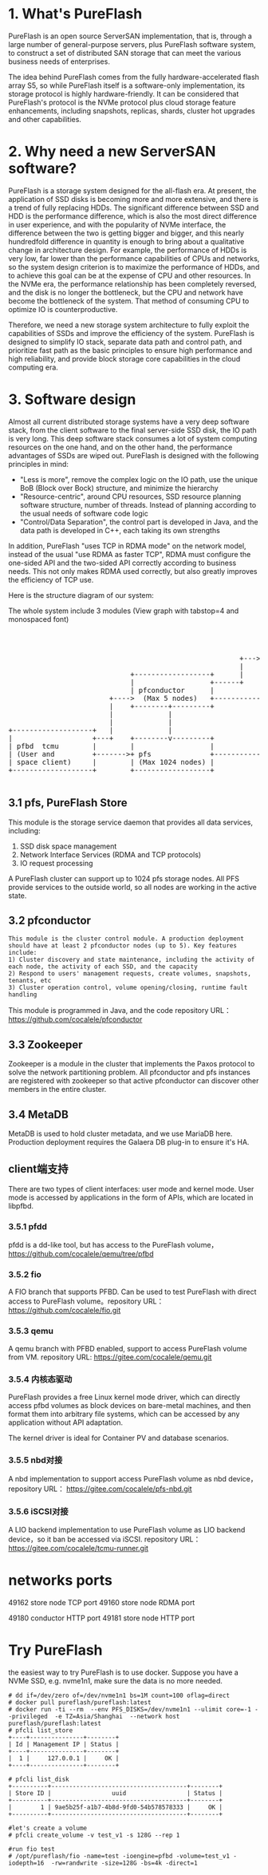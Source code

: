 # 1. What's PureFlash

PureFlash is an open source ServerSAN implementation, that is, through a large number of general-purpose servers, plus PureFlash software system, to construct a set of distributed SAN storage that can meet the various business needs of enterprises.

The idea behind PureFlash comes from the fully hardware-accelerated flash array S5, so while PureFlash itself is a software-only implementation, its storage protocol is highly hardware-friendly. It can be considered that PureFlash's protocol is the NVMe protocol plus cloud storage feature enhancements, including snapshots, replicas, shards, cluster hot upgrades and other capabilities.


  
# 2. Why need a new ServerSAN software?
PureFlash is a storage system designed for the all-flash era. At present, the application of SSD disks is becoming more and more extensive, and there is a trend of fully replacing HDDs. The significant difference between SSD and HDD is the performance difference, which is also the most direct difference in user experience, and with the popularity of NVMe interface, the difference between the two is getting bigger and bigger, and this nearly hundredfold difference in quantity is enough to bring about a qualitative change in architecture design. For example, the performance of HDDs is very low, far lower than the performance capabilities of CPUs and networks, so the system design criterion is to maximize the performance of HDDs, and to achieve this goal can be at the expense of CPU and other resources. In the NVMe era, the performance relationship has been completely reversed, and the disk is no longer the bottleneck, but the CPU and network have become the bottleneck of the system. That method of consuming CPU to optimize IO is counterproductive.

Therefore, we need a new storage system architecture to fully exploit the capabilities of SSDs and improve the efficiency of the system. PureFlash is designed to simplify IO stack, separate data path and control path, and prioritize fast path as the basic principles to ensure high performance and high reliability, and provide block storage core capabilities in the cloud computing era.

# 3. Software design
Almost all current distributed storage systems have a very deep software stack, from the client software to the final server-side SSD disk, the IO path is very long. This deep software stack consumes a lot of system computing resources on the one hand, and on the other hand, the performance advantages of SSDs are wiped out. PureFlash is designed with the following principles in mind:
  - "Less is more", remove the complex logic on the IO path, use the unique BoB (Block over Bock) structure, and minimize the hierarchy
  - "Resource-centric", around CPU resources, SSD resource planning software structure, number of threads. Instead of planning according to the usual needs of software code logic
  - "Control/Data Separation", the control part is developed in Java, and the data path is developed in C++, each taking its own strengths

In addition, PureFlash "uses TCP in RDMA mode" on the network model, instead of the usual "use RDMA as faster TCP", RDMA must configure the one-sided API and the two-sided API correctly according to business needs. This not only makes RDMA used correctly, but also greatly improves the efficiency of TCP use.

Here is the structure diagram of our system:

The whole system include 3 modules (View graph with tabstop=4 and monospaced font)
<pre>			   
                                                            +---------------+
                                                            |               |
                                                       +--->+  MetaDB       |
                                                       |    |  (HA DB)      |
                             +------------------+      |    +---------------+
                             |                  +------+
                             | pfconductor      |           +---------------+
                        +---->  (Max 5 nodes)   +----------->               |
                        |    +--------+---------+           | Zookeeper     |
                        |             |                     | (3 nodes)     |
                        |             |                     +------^--------+
+-------------------+   |             |                            |
|                   +---+    +--------v---------+                  |
| pfbd  tcmu        |        |                  |                  |
| (User and         +------->+ pfs              +------------------+
| space client)     |        | (Max 1024 nodes) |
+-------------------+        +------------------+

</pre>

## 3.1 pfs, PureFlash Store
  This module is the storage service daemon that provides all data services, including:
   1) SSD disk space management
   2) Network Interface Services (RDMA and TCP protocols)
   3) IO request processing
  
A PureFlash cluster can support up to 1024 pfs storage nodes. All PFS provide services to the outside world, so all nodes are working in the active state.
  
## 3.2 pfconductor
    This module is the cluster control module. A production deployment should have at least 2 pfconductor nodes (up to 5). Key features include:
    1) Cluster discovery and state maintenance, including the activity of each node, the activity of each SSD, and the capacity
	2) Respond to users' management requests, create volumes, snapshots, tenants, etc
	3) Cluster operation control, volume opening/closing, runtime fault handling
  This module is programmed in Java, and the code repository URL： https://github.com/cocalele/pfconductor
  
## 3.3 Zookeeper
  Zookeeper is a module in the cluster that implements the Paxos protocol to solve the network partitioning problem. All pfconductor and pfs instances are registered with zookeeper so that active pfconductor can discover other members in the entire cluster.

## 3.4 MetaDB
  MetaDB is used to hold cluster metadata, and we use MariaDB here. Production deployment requires the Galaera DB plug-in to ensure it's HA.
  
## client端支持
  There are two types of client interfaces: user mode and kernel mode. User mode is accessed by applications in the form of APIs, which are located in libpfbd.

### 3.5.1 pfdd 
  pfdd is a dd-like tool, but has access to the PureFlash volume， https://github.com/cocalele/qemu/tree/pfbd

### 3.5.2 fio
  A FIO branch that supports PFBD. Can be used to test PureFlash with direct access to PureFlash volume。repository URL：https://github.com/cocalele/fio.git 

### 3.5.3 qemu
  A qemu branch with PFBD enabled, support to access PureFlash volume from VM. repository URL: https://gitee.com/cocalele/qemu.git

### 3.5.4 内核态驱动
  PureFlash provides a free Linux kernel mode driver, which can directly access pfbd volumes as block devices on bare-metal machines, and then format them into arbitrary file systems, which can be accessed by any application without API adaptation.
  
  The kernel driver is ideal for Container PV and database scenarios.

### 3.5.5 nbd对接
  A nbd implementation to support access PureFlash volume as nbd device， repository URL： https://gitee.com/cocalele/pfs-nbd.git

### 3.5.6 iSCSI对接
  A LIO backend implementation to use PureFlash volume as LIO backend device，so it ban be accessed via iSCSI. repository URL：https://gitee.com/cocalele/tcmu-runner.git
 
# networks ports
49162  store node TCP port
49160  store node RDMA port

49180  conductor HTTP port
49181  store node HTTP port

# Try PureFlash
the easiest way to try PureFlash is to use docker.
Suppose you have a NVMe SSD, e.g. nvme1n1, make sure the data is no more needed.
```
# dd if=/dev/zero of=/dev/nvme1n1 bs=1M count=100 oflag=direct
# docker pull pureflash/pureflash:latest
# docker run -ti --rm  --env PFS_DISKS=/dev/nvme1n1 --ulimit core=-1 --privileged  -e TZ=Asia/Shanghai  --network host  pureflash/pureflash:latest
# pfcli list_store
+----+---------------+--------+
| Id | Management IP | Status |
+----+---------------+--------+
|  1 |     127.0.0.1 |     OK |
+----+---------------+--------+
 
# pfcli list_disk
+----------+--------------------------------------+--------+
| Store ID |                 uuid                 | Status |
+----------+--------------------------------------+--------+
|        1 | 9ae5b25f-a1b7-4b8d-9fd0-54b578578333 |     OK |
+----------+--------------------------------------+--------+

#let's create a volume
# pfcli create_volume -v test_v1 -s 128G --rep 1

#run fio test
# /opt/pureflash/fio -name=test -ioengine=pfbd -volume=test_v1 -iodepth=16  -rw=randwrite -size=128G -bs=4k -direct=1
```
